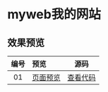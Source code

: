 # myweb我的网站
## 效果预览
|编号|预览|源码|
|:-----:|:-------|:-------:|
|01|[页面预览](https://jjwjack.github.io/myweb/)|[查看代码](https://github.com/jjwjack/myweb)|